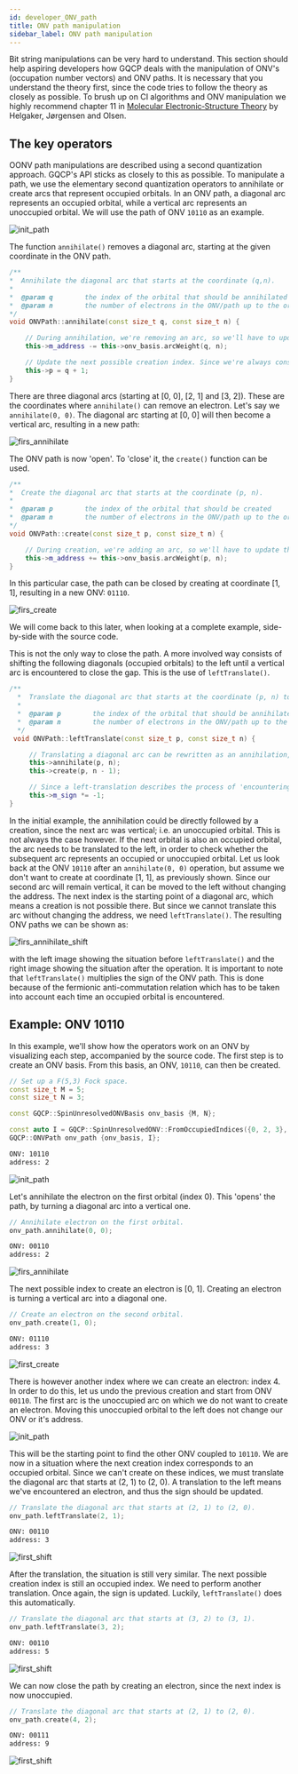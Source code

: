 ```yaml
---
id: developer_ONV_path
title: ONV path manipulation
sidebar_label: ONV path manipulation
---
```


Bit string manipulations can be very hard to understand. This section should help aspiring developers how GQCP deals with the manipulation of ONV's (occupation number vectors) and ONV paths. It is necessary that you understand the theory first, since the code tries to follow the theory as closely as possible. To brush up on CI algorithms and ONV manipulation we highly recommend chapter 11 in [Molecular Electronic‐Structure Theory](https://onlinelibrary.wiley.com/doi/book/10.1002/9781119019572) by Helgaker, Jørgensen and Olsen.

## The key operators

OONV path manipulations are described using a second quantization approach. GQCP's API sticks as closely to this as possible. To manipulate a path, we use the elementary second quantization operators to annihilate or create arcs that represent occupied orbitals. In an ONV path, a diagonal arc represents an occupied orbital, while a vertical arc represents an unoccupied orbital.  We will use the path of ONV `10110` as an example.

![init_path](/GQCP/img/ONVPath_10110.png)

The function `annihilate()` removes a diagonal arc, starting at the given coordinate in the ONV path.

```C++
/**
*  Annihilate the diagonal arc that starts at the coordinate (q,n).
* 
*  @param q        the index of the orbital that should be annihilated
*  @param n        the number of electrons in the ONV/path up to the orbital index q
*/
void ONVPath::annihilate(const size_t q, const size_t n) {

    // During annihilation, we're removing an arc, so we'll have to update the current address by removing the corresponding arc weight.
    this->m_address -= this->onv_basis.arcWeight(q, n);

    // Update the next possible creation index. Since we're always constructing paths from the top-left to the bottom-right, we're only considering creation indices p > q.
    this->p = q + 1;
}
```

There are three diagonal arcs (starting at [0, 0], [2, 1] and [3, 2]). These are the coordinates where `annihilate()` can remove an electron. Let's say we `annihilate(0, 0)`. The diagonal arc starting at [0, 0] will then become a vertical arc, resulting in a new path:

![firs_annihilate](/GQCP/img/ONVPath_00110_1.png)

The ONV path is now 'open'. To 'close' it, the `create()` function can be used.

```C++
/**
*  Create the diagonal arc that starts at the coordinate (p, n).
* 
*  @param p        the index of the orbital that should be created
*  @param n        the number of electrons in the ONV/path up to the orbital index q, prior to the creation
*/
void ONVPath::create(const size_t p, const size_t n) {

    // During creation, we're adding an arc, so we'll have to update the current address by adding the corresponding arc weight.
    this->m_address += this->onv_basis.arcWeight(p, n);
}
```

 In this particular case, the path can be closed by creating at coordinate [1, 1], resulting in a new ONV: `01110`.

![firs_create](/GQCP/img/ONVPath_01110.png)

We will come back to this later, when looking at a complete example, side-by-side with the source code.  

This is not the only way to close the path. A more involved way consists of shifting the following diagonals (occupied orbitals) to the left until a vertical arc is encountered to close the gap. This is the use of `leftTranslate()`.

```C++
/**
  *  Translate the diagonal arc that starts at the coordinate (p, n) to the left.
  * 
  *  @param p        the index of the orbital that should be annihilated
  *  @param n        the number of electrons in the ONV/path up to the orbital index p
  */
 void ONVPath::leftTranslate(const size_t p, const size_t n) {

     // Translating a diagonal arc can be rewritten as an annihilation, followed by a creation.
     this->annihilate(p, n);
     this->create(p, n - 1);

     // Since a left-translation describes the process of 'encountering an electron/occupied orbital', the sign factor should be updated according to the fermionic anticommutation rules.
     this->m_sign *= -1;
}
```

In the initial example, the annihilation could be directly followed by a creation, since the next arc was vertical; i.e. an unoccupied orbital. This is not always the case however. If the next orbital is also an occupied orbital, the arc needs to be translated to the left, in order to check whether the subsequent arc represents an occupied or unoccupied orbital. Let us look back at the ONV `10110` after an `annihilate(0, 0)` operation, but assume we don't want to create at coordinate [1, 1], as previously shown. Since our second arc will remain vertical, it can be moved to the left without changing the address. The next index is the starting point of a diagonal arc, which means a creation is not possible there. But since we cannot translate this arc without changing the address, we need `leftTranslate()`. The resulting ONV paths we can be shown as:

![firs_annihilate_shift](/GQCP/img/ONVPath_00110_2_3_side.png)

with the left image showing the situation before `leftTranslate()` and the right image showing the situation after the operation. It is important to note that `leftTranslate()` multiplies the sign of the ONV path. This is done because of the fermionic anti-commutation relation which has to be taken into account each time an occupied orbital is encountered. 

## Example: ONV 10110

In this example, we'll show how the operators work on an ONV by visualizing each step, accompanied by the source code. The first step is to create an ONV basis. From this basis, an ONV, `10110`, can then be created. 

<!--DOCUSAURUS_CODE_TABS-->

<!--C++-->
```C++
// Set up a F(5,3) Fock space.
const size_t M = 5;
const size_t N = 3;

const GQCP::SpinUnresolvedONVBasis onv_basis {M, N};

const auto I = GQCP::SpinUnresolvedONV::FromOccupiedIndices({0, 2, 3}, 5);  // |10110>
GQCP::ONVPath onv_path {onv_basis, I};
```

<!--Visual representation-->
```latex
ONV: 10110
address: 2
```

![init_path](/GQCP/img/ONVPath_10110.png)

<!--END_DOCUSAURUS_CODE_TABS-->

Let's annihilate the electron on the first orbital (index 0). This 'opens' the path, by turning a diagonal arc into a vertical one. 

<!--DOCUSAURUS_CODE_TABS-->

<!--C++-->
```C++
// Annihilate electron on the first orbital.
onv_path.annihilate(0, 0);
```

<!--Visual representation-->
```latex
ONV: 00110
address: 2
```

![firs_annihilate](/GQCP/img/ONVPath_00110_1.png)

<!--END_DOCUSAURUS_CODE_TABS-->

The next possible index to create an electron is [0, 1]. Creating an electron is turning a vertical arc into a diagonal one.

<!--DOCUSAURUS_CODE_TABS-->

<!--C++-->
```C++
// Create an electron on the second orbital.
onv_path.create(1, 0);
```

<!--Visual representation-->
```latex
ONV: 01110
address: 3
```

![first_create](/GQCP/img/ONVPath_01110.png)

<!--END_DOCUSAURUS_CODE_TABS-->

There is however another index where we can create an electron: index 4. In order to do this, let us undo the previous creation and start from ONV `00110`. The first arc is the unoccupied arc on which we do not want to create an electron. Moving this unoccupied orbital to the left does not change our ONV or it's address.

![init_path](/GQCP/img/ONVPath_00110_2.png)

This will be the starting point to find the other ONV coupled to `10110`. We are now in a situation where the next creation index corresponds to an occupied orbital. Since we can't create on these indices, we must translate the diagonal arc that starts at (2, 1) to (2, 0). A translation to the left means we've encountered an electron, and thus the sign should be updated.

<!--DOCUSAURUS_CODE_TABS-->

<!--C++-->
```C++
// Translate the diagonal arc that starts at (2, 1) to (2, 0).
onv_path.leftTranslate(2, 1);
```

<!--Visual representation-->
```latex
ONV: 00110
address: 3
```

![first_shift](/GQCP/img/ONVPath_00110_3.png)

<!--END_DOCUSAURUS_CODE_TABS-->

After the translation, the situation is still very similar. The next possible creation index is still an occupied index. We need to perform another translation. Once again, the sign is updated. Luckily, `leftTranslate()` does this automatically.

<!--DOCUSAURUS_CODE_TABS-->

<!--C++-->
```C++
// Translate the diagonal arc that starts at (3, 2) to (3, 1).
onv_path.leftTranslate(3, 2);
```

<!--Visual representation-->
```latex
ONV: 00110
address: 5
```

![first_shift](/GQCP/img/ONVPath_00110_4.png)

<!--END_DOCUSAURUS_CODE_TABS-->

We can now close the path by creating an electron, since the next index is now unoccupied.

<!--DOCUSAURUS_CODE_TABS-->

<!--C++-->
```C++
// Translate the diagonal arc that starts at (2, 1) to (2, 0).
onv_path.create(4, 2);
```

<!--Visual representation-->
```latex
ONV: 00111
address: 9
```

![first_shift](/GQCP/img/ONVPath_00111.png)

<!--END_DOCUSAURUS_CODE_TABS-->

